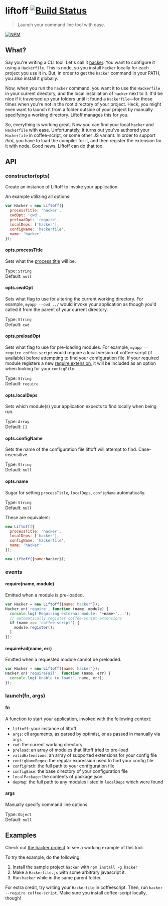 # liftoff [![Build Status](https://secure.travis-ci.org/tkellen/node-liftoff.png)](http://travis-ci.org/tkellen/node-liftoff)
> Launch your command line tool with ease.

[![NPM](https://nodei.co/npm/liftoff.png)](https://nodei.co/npm/liftoff/)

## What?
Say you're writing a CLI tool.  Let's call it [hacker](http://github.com/tkellen/node-hacker).  You want to configure it using a `Hackerfile`.  This is node, so you install `hacker` locally for each project you use it in.  But, in order to get the `hacker` command in your PATH, you also install it globally.

Now, when you run the `hacker` command, you want it to use the `Hackerfile` in your current directory, and the local installation of `hacker` next to it.  It'd be nice if it traversed up your folders until it found a `Hackerfile`&mdash;for those times when you're not in the root directory of your project.  Heck, you might even want to launch it from a folder outside of your project by manually specifying a working directory.  Liftoff manages this for you.

So, everything is working great.  Now you can find your local `hacker` and `Hackerfile` with ease.  Unfortunately, it turns out you've authored your `Hackerfile` in coffee-script, or some other JS variant.  In order to support *that*, you have to load the compiler for it, and then register the extension for it with node.  Good news, Liftoff can do that too.

## API

### constructor(opts)

Create an instance of Liftoff to invoke your application.

An example utilizing all options:
```js
var Hacker = new Liftoff({
  processTitle: 'hacker',
  cwdOpt: 'cwd',
  preloadOpt: 'require',
  localDeps: ['hacker'],
  configName: 'hackerfile',
  name: 'hacker'
});
```

#### opts.processTitle

Sets what the [process title](http://nodejs.org/api/process.html#process_process_title) will be.

Type: `String`  
Default: `null`

#### opts.cwdOpt

Sets what flag to use for altering the current working directory.  For example, `myapp --cwd ../` would invoke your application as though you'd called it from the parent of your current directory.

Type: `String`  
Default: `cwd`

#### opts.preloadOpt

Sets what flag to use for pre-loading modules.  For example, `myapp --require coffee-script` would require a local version of coffee-script (if available) before attempting to find your configuration file.  If your required module registers a new
[require.extension](http://nodejs.org/api/globals.html#globals_require_extensions), it will be included as an option when looking for your `configFile`.

Type: `String`  
Default: `require`

#### opts.localDeps

Sets which module(s) your application expects to find locally when being run.

Type: `Array`  
Default: `[]`

#### opts.configName

Sets the name of the configuration file liftoff will attempt to find.  Case-insensitive.

Type: `String`  
Default: `null`

#### opts.name

Sugar for setting `processTitle`, `localDeps`, `configName` automatically.

Type: `String`  
Default: `null`

These are equivalent:
```js
new Liftoff({
  processTitle: 'hacker',
  localDeps: ['hacker'],
  configName: 'hackerfile',
  name: 'hacker'
});

new Liftoff({name:hacker});
```

### events

#### require(name, module)

Emitted when a module is pre-loaded.

```js
var Hacker = new Liftoff({name:'hacker'});
Hacker.on('require', function (name, module) {
  console.log('Requiring external module: '+name+'...');
  // automatically register coffee-script extensions
  if (name === 'coffee-script') {
    module.register();
  }
});
```

#### requireFail(name, err)

Emitted when a requested module cannot be preloaded.

```js
var Hacker = new Liftoff({name:'hacker'});
Hacker.on('requireFail', function (name, err) {
  console.log('Unable to load:', name, err);
});
```

### launch(fn, args)

#### fn

A function to start your application, invoked with the following context:

- `liftoff`: your instance of liftoff
- `args`: cli arguments, as parsed by optimist, or as passed in manually via `args`
- `cwd`: the current working directory
- `preload`: an array of modules that liftoff tried to pre-load
- `validExtensions`: an array of supported extensions for your config file
- `configNameRegex`: the regular expression used to find your config file
- `configPath`: the full path to your configuration file
- `configBase`: the base directory of your configuration file
- `localPackage`: the contents of package.json
- `depMap`: the full path to any modules listed in `localDeps` which were found

#### args
Manually specify command line options.

Type: `Object`  
Default: `null`  

## Examples
Check out [the hacker project](https://github.com/tkellen/node-hacker/blob/master/bin/hacker.js) to see a working example of this tool.

To try the example, do the following:

1. Install the sample project `hacker` with `npm install -g hacker`
2. Make a `Hackerfile.js` with some arbitrary javascript it.
3. Run `hacker` while in the same parent folder.

For extra credit, try writing your `Hackerfile` in coffeescript.  Then, run `hacker --require coffee-script`.  Make sure you install coffee-script locally, though!
